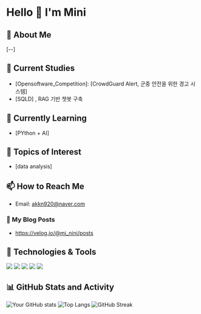 # Hello 👋 I'm Mini

## 🚀 About Me
[--]

## 🔭 Current Studies
- [Opensoftware_Competition]: [CrowdGuard Alert, 군중 안전을 위한 경고 시스템]
- [SQLD] , RAG 기반 챗봇 구축

## 🌱 Currently Learning
- [PYthon + AI]

## 🌱 Topics of Interest
- [data analysis]

## 📫 How to Reach Me
- Email: akkn920@naver.com

### 📕 My Blog Posts
- https://velog.io/@mi_nini/posts

## 🔧 Technologies & Tools
![](https://img.shields.io/badge/OS-Linux-informational?style=flat&logo=linux&logoColor=white&color=2bbc8a)
![](https://img.shields.io/badge/Editor-IntelliJ_IDEA-informational?style=flat&logo=intellij-idea&logoColor=white&color=2bbc8a)
![](https://img.shields.io/badge/Code-Python-informational?style=flat&logo=python&logoColor=white&color=2bbc8a)
![](https://img.shields.io/badge/Code-JavaScript-informational?style=flat&logo=javascript&logoColor=white&color=2bbc8a)
![](https://img.shields.io/badge/Shell-Bash-informational?style=flat&logo=gnu-bash&logoColor=white&color=2bbc8a)

## 📊 GitHub Stats and Activity
![Your GitHub stats](https://github-readme-stats.vercel.app/api?username=yourusername&show_icons=true&theme=radical)
![Top Langs](https://github-readme-stats.vercel.app/api/top-langs/?username=yourusername&layout=compact&theme=radical)
![GitHub Streak](https://github-readme-streak-stats.herokuapp.com/?user=yourusername&theme=radical)
